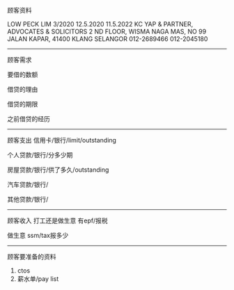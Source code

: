 顾客资料

LOW PECK LIM 3/2020 12.5.2020 11.5.2022 KC YAP & PARTNER, ADVOCATES & SOLICITORS 2 ND FLOOR, WISMA NAGA MAS, NO 99 JALAN KAPAR, 41400 KLANG SELANGOR 012-2689466 012-2045180

-----------------
顾客需求


要借的数额

借贷的理由

借贷的期限

之前借贷的经历


--------------
顾客支出
信用卡/银行/limit/outstanding


个人贷款/银行/分多少期

房屋贷款/银行/供了多久/outstanding

汽车贷款/银行/


其他贷款/银行/

-----------
顾客收入
打工还是做生意
有epf/报税

做生意 ssm/tax报多少

-------
顾客要准备的资料
1. ctos
2. 薪水单/pay list




